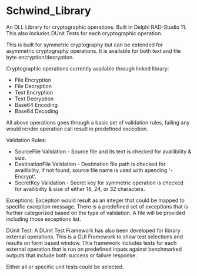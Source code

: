 # Schwind_Library
An DLL Library for cryptographic operations. Built in Delphi RAD-Studio 11. This also includes DUnit Tests for each cryptographic operation.

This is built for symmetric cryptography but can be extended for asymmetric cryptography operations. It is available for both text and file byte encryption/decryption.

Cryptographic operations currently available through linked library:
* File Encryption
* File Decryption
* Text Encryption
* Text Decryption
* Base64 Encoding
* Base64 Decoding

All above operations goes through a basic set of validation rules, failing any would render operation call result in predefined exception.

Validation Rules:
* SourceFile Validation - Source file and its text is checked for availibility & size.
* DestinationFile Validation - Destination file path is checked for availibility, if not found, source file name is used with apending '-Encrypt'.
* SecretKey Validation - Secret key for symmetric operation is checked for availibility & size of either 16, 24, or 32 characters.

Exceptions:
          Exception would result as an integer that could be mapped to specific exception message. There is a predefined set of exceptions that is further categorized based on the type of validation. A file will be provided including those exceptions list. 

DUnit Test:
            A DUnit Test Framework has also been developed for library external operations. This is a GUI Framework to show test selections and results on form based window. This framework includes tests for each external operation that is run on predefined inputs against benchmarked outputs that include both success or failure response. 

Either all or specific unit tests could be selected.




